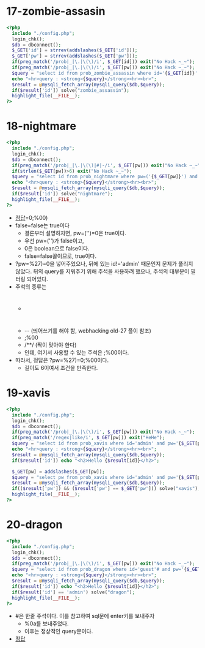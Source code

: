 17-zombie-assasin
=====
```php
<?php 
  include "./config.php"; 
  login_chk(); 
  $db = dbconnect();
  $_GET['id'] = strrev(addslashes($_GET['id']));
  $_GET['pw'] = strrev(addslashes($_GET['pw']));
  if(preg_match('/prob|_|\.|\(\)/i', $_GET[id])) exit("No Hack ~_~"); 
  if(preg_match('/prob|_|\.|\(\)/i', $_GET[pw])) exit("No Hack ~_~"); 
  $query = "select id from prob_zombie_assassin where id='{$_GET[id]}' and pw='{$_GET[pw]}'"; 
  echo "<hr>query : <strong>{$query}</strong><hr><br>"; 
  $result = @mysqli_fetch_array(mysqli_query($db,$query)); 
  if($result['id']) solve("zombie_assassin"); 
  highlight_file(__FILE__); 
?>
```


18-nightmare
====
```php
<?php 
  include "./config.php"; 
  login_chk(); 
  $db = dbconnect(); 
  if(preg_match('/prob|_|\.|\(\)|#|-/i', $_GET[pw])) exit("No Hack ~_~"); 
  if(strlen($_GET[pw])>6) exit("No Hack ~_~"); 
  $query = "select id from prob_nightmare where pw=('{$_GET[pw]}') and id!='admin'"; 
  echo "<hr>query : <strong>{$query}</strong><hr><br>"; 
  $result = @mysqli_fetch_array(mysqli_query($db,$query)); 
  if($result['id']) solve("nightmare"); 
  highlight_file(__FILE__); 
?>
```
* [정답](https://los.rubiya.kr/chall/nightmare_be1285a95aa20e8fa154cb977c37fee5.php?pw=%27)=0;%00)
* false=false는 true이다
    * 결론부터 설명하자면, pw=('')=0은 true이다.
    * 우선 pw=('')가 false이고,
    * 0은 boolean으로 false이다.
    * false=false꼴이므로, true이다.
* ?pw=%27)=0을 넣어주었으나, 뒤에 있는 id!='admin' 때문인지 문제가 풀리지 않았다. 뒤의 query를 지워주기 위해 주석을 사용하려 했으나, 주석의 대부분이 필터링 되어있다.
* 주석의 종류는
    * #
    * -- (띄어쓰기를 해야 함, webhacking old-27 풀이 참조)
    * ;%00
    * /**/ (짝이 맞아야 한다)
    * 인데, 여기서 사용할 수 있는 주석은 ;%00이다.
* 따라서, 정답은 ?pw=%27)=0;%00이다.
    * 길이도 6이여서 조건을 만족한다.

19-xavis
====
```php
<?php
  include "./config.php";
  login_chk();
  $db = dbconnect();
  if(preg_match('/prob|_|\.|\(\)/i', $_GET[pw])) exit("No Hack ~_~");
  if(preg_match('/regex|like/i', $_GET[pw])) exit("HeHe");
  $query = "select id from prob_xavis where id='admin' and pw='{$_GET[pw]}'";
  echo "<hr>query : <strong>{$query}</strong><hr><br>";
  $result = @mysqli_fetch_array(mysqli_query($db,$query));
  if($result['id']) echo "<h2>Hello {$result[id]}</h2>";

  $_GET[pw] = addslashes($_GET[pw]);
  $query = "select pw from prob_xavis where id='admin' and pw='{$_GET[pw]}'";
  $result = @mysqli_fetch_array(mysqli_query($db,$query));
  if(($result['pw']) && ($result['pw'] == $_GET['pw'])) solve("xavis");
  highlight_file(__FILE__);
?>
```

20-dragon
====
```php
<?php 
  include "./config.php"; 
  login_chk(); 
  $db = dbconnect(); 
  if(preg_match('/prob|_|\.|\(\)/i', $_GET[pw])) exit("No Hack ~_~"); 
  $query = "select id from prob_dragon where id='guest'# and pw='{$_GET[pw]}'";
  echo "<hr>query : <strong>{$query}</strong><hr><br>"; 
  $result = @mysqli_fetch_array(mysqli_query($db,$query)); 
  if($result['id']) echo "<h2>Hello {$result[id]}</h2>"; 
  if($result['id'] == 'admin') solve("dragon");
  highlight_file(__FILE__); 
?>
```
* #은 한줄 주석이다. 이를 참고하여 sql문에 enter키를 보내주자
    * %0a를 보내주었다.
    * 이후는 정상적인 query문이다.
* [정답](https://los.rubiya.kr/chall/dragon_51996aa769df79afbf79eb4d66dbcef6.php?pw=%0a%20and%20id%3C%3E%27guest%27%20or%20id=%27admin)